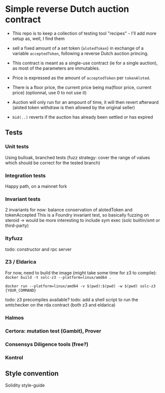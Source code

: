 # Simple reverse Dutch auction contract

- This repo is to keep a collection of testing tool "recipes" - I'll add more setup as, well, I find them

- sell a fixed amount of a set token (`alotedToken`) in exchange of a variable `acceptedToken`, following a reverse Dutch auction princing.
- This contract is meant as a single-use contract (ie for a single auction), as most of the parameters are immutables.
- Price is expressed as the amount of `acceptedToken` per `tokenAloted`.
- There is a floor price, the current price being ma(floor price, current price) (optionnal, use 0 to not use it)
- Auction will only run for an ampount of time, it will then revert afterward (aloted token withdraw is then allowed by the original seller)
- `bid(..)` reverts if the auction has already been settled or has expired

## Tests
### Unit tests
Using bulloak, branched tests (fuzz strategy: cover the range of values which should be correct for the tested branch)

### Integration tests
Happy path, on a mainnet fork

### Invariant tests
2 invariants for now: balance conservation of alotedToken and tokenAccepted
This is a Foundry invariant test, so basically fuzzing on steroid -> would be more interesting to include sym exec (solc builtin/smt or third-party)

### Ityfuzz
todo: constructor and rpc server

### Z3 / Eldarica
For now, need to build the image (might take some time for z3 to compile):
`docker build -t solc-z3 --platform=linux/amd64 .`

`docker run --platform=linux/amd64 -v $(pwd):$(pwd) -w $(pwd) solc-z3 {YOUR_COMMAND}`

todo: z3 precompiles available?
todo: add a shell script to run the smtchecker on the rda contract (both z3 and eldarica)

### Halmos

### Certora: mutation test (Gambit), Prover 

### Consensys Diligence tools (free?)

### Kontrol

## Style convention
Solidity style-guide